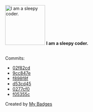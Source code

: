 <img src="https://my-badges.github.io/my-badges/sleepy-coder.png" alt="I am a sleepy coder." title="I am a sleepy coder." width="128">
<strong>I am a sleepy coder.</strong>
<br><br>

Commits:

- <a href="https://github.com/Siddhant-K-code/openfga/commit/02f82cdbb132cf2ffe3ee579ea16d0d1b0f53356">02f82cd</a>
- <a href="https://github.com/gitpod-io/CDE-Universe/commit/9cc847ea319fc6946984b637ed52e93801d5fd83">9cc847e</a>
- <a href="https://github.com/Siddhant-K-code/Jabalpur-covid-resources/commit/f898f8fd4c3d476957be2fa81c03b2af2110373c">f898f8f</a>
- <a href="https://github.com/Siddhant-K-code/Jabalpur-covid-resources/commit/d53cd45778e611453a74a4fb80a75442e0ccd07c">d53cd45</a>
- <a href="https://github.com/Siddhant-K-code/Jabalpur-covid-resources/commit/0277cf01d35bc621047eabd5cb86081247f93e5c">0277cf0</a>
- <a href="https://github.com/Siddhant-K-code/github1s/commit/f05355c52e48adc68b2dba76cf0eea852934d835">f05355c</a>


Created by <a href="https://github.com/my-badges/my-badges">My Badges</a>